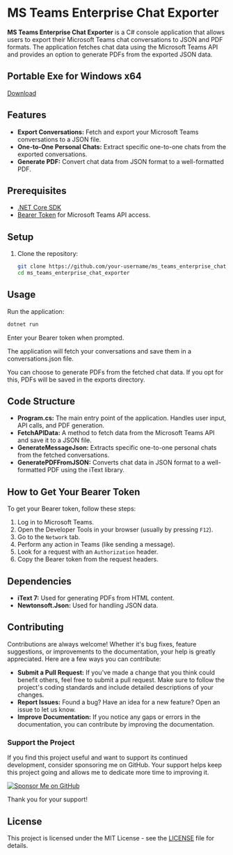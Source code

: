 # MS Teams Enterprise Chat Exporter

**MS Teams Enterprise Chat Exporter** is a C# console application that allows users to export their Microsoft Teams chat conversations to JSON and PDF formats. The application fetches chat data using the Microsoft Teams API and provides an option to generate PDFs from the exported JSON data.

## Portable Exe for Windows x64
[Download](https://drive.google.com/file/d/1hAADH03idRlmUO6fOG2L-CWcnHND6GD7/view?usp=sharing)

## Features

- **Export Conversations:** Fetch and export your Microsoft Teams conversations to a JSON file.
- **One-to-One Personal Chats:** Extract specific one-to-one chats from the exported conversations.
- **Generate PDF:** Convert chat data from JSON format to a well-formatted PDF.

## Prerequisites

- [.NET Core SDK](https://dotnet.microsoft.com/download)
- [Bearer Token](#how-to-get-your-bearer-token) for Microsoft Teams API access.

## Setup

1. Clone the repository:
   ```bash
   git clone https://github.com/your-username/ms_teams_enterprise_chat_exporter.git
   cd ms_teams_enterprise_chat_exporter

## Usage

Run the application:
```bash
dotnet run
```
Enter your Bearer token when prompted.

The application will fetch your conversations and save them in a conversations.json file.

You can choose to generate PDFs from the fetched chat data. If you opt for this, PDFs will be saved in the exports directory.

## Code Structure

- **Program.cs:** The main entry point of the application. Handles user input, API calls, and PDF generation.
- **FetchAPIData:** A method to fetch data from the Microsoft Teams API and save it to a JSON file.
- **GenerateMessageJson:** Extracts specific one-to-one personal chats from the fetched conversations.
- **GeneratePDFFromJSON:** Converts chat data in JSON format to a well-formatted PDF using the iText library.

## How to Get Your Bearer Token

To get your Bearer token, follow these steps:

1. Log in to Microsoft Teams.
2. Open the Developer Tools in your browser (usually by pressing `F12`).
3. Go to the `Network` tab.
4. Perform any action in Teams (like sending a message).
5. Look for a request with an `Authorization` header.
6. Copy the Bearer token from the request headers.

## Dependencies

- **iText 7:** Used for generating PDFs from HTML content.
- **Newtonsoft.Json:** Used for handling JSON data.

## Contributing

Contributions are always welcome! Whether it's bug fixes, feature suggestions, or improvements to the documentation, your help is greatly appreciated. Here are a few ways you can contribute:

- **Submit a Pull Request:** If you've made a change that you think could benefit others, feel free to submit a pull request. Make sure to follow the project's coding standards and include detailed descriptions of your changes.
- **Report Issues:** Found a bug? Have an idea for a new feature? Open an issue to let us know.
- **Improve Documentation:** If you notice any gaps or errors in the documentation, you can contribute by improving the documentation.

### Support the Project

If you find this project useful and want to support its continued development, consider sponsoring me on GitHub. Your support helps keep this project going and allows me to dedicate more time to improving it.

[![Sponsor Me on GitHub](https://img.shields.io/badge/Sponsor%20Me%20on%20GitHub-ffaa00?style=flat&logo=github)](https://github.com/sponsors/MrSk007)

Thank you for your support!

## License

This project is licensed under the MIT License - see the [LICENSE](LICENSE) file for details.








